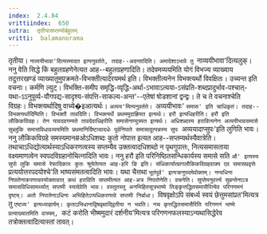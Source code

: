 ```yaml
---
index:  2.4.84
vrittiindex:  650
sutra:  तृतीयासप्तम्योर्बहुलम्
vritti:  balamanorama 
---
```


तृतीया। `नाव्ययीभावा'दित्यस्मादत इत्यनुवर्तते, तदाह--अदन्तादिति। अमादेशाऽभावे तु `नाव्ययीभावा'दित्यलुक्। ननु वेति सिद्धे किं बहुलग्रहणेनेत्यत आह--बहुलग्रहणादिति। तदेवमव्ययमिति योगं विभज्य व्याख्याय तदुत्तरखण्डं व्याख्यातुमुपक्रमते-विभक्तीत्यादेरयमर्थ इति। विभक्तीत्यनेन विभक्त्यर्थो विवक्षितः। उच्यन्त इति वचनाः। कर्मणि ल्युट्। विभक्ति-समीप समृद्धि-व्यृद्धि-अर्था-ऽभावाऽत्यया-ऽसंप्रति-शब्दप्रादुर्भाव-पश्चात्-यथा-ऽऽनुपूर्व्य-यौगपद्य-सादृश्य-संपत्ति-साकल्य-अन्त'--एतेषां षोडशानां द्वन्द्वः। ते च ते वचनाश्चेति विग्रहः। विभक्त्यर्थादिषु वाच्ये�इआत्यर्थः। `अव्यय'मित्यनुवर्तते। `अव्ययीभावः' `समास' इति चाधिकृतं। तदाह--विभक्त्यर्थादिष्विति। विभक्तौ तावदिति। विभक्त्यर्थे प्रथममुदाह्रियत इत्यर्थः। हरौ इत्यधिहरीति। हरौ इति लौकिकविग्रहः। तेन यावदवगम्यते तावदेवाधिहरीति समासेनाप्युच्यत इत्यर्थः। अधिशब्दस्य हरावित्यनेन अव्ययीभावसमासे सुब्लुकि समासविधावव्ययमिति प्रथमानिर्दिष्टत्वादधेः पूर्वनिपाते समासादुत्पन्नस्य सुपः `अव्ययादाप्सुपः'इति लुगिति भावः। ननु लौकिकविग्रहे समस्यमान#ओऽधिशब्दः कुतो नोपात्त इत्यत आह--सप्तम्यर्थस्यैवात्रेति। तथाचाऽधिद्योत्यार्थस्याऽधिकरणत्वस्य सप्तम्यैव उक्तत्वादधिशब्दो न पृथगुपात्तः, नित्यसमासताया वक्ष्यमाणत्वेन स्वपदविग्रहानोचित्नादिति भावः। ननु हरौ इति परिनिष्ठितसन्धिकार्यस्य समासे सति `औ' इत्यस्य सुपो लुकि समासे रेफादिकारः कुतः श्रूयेतेत्यत आह-हरि ङि इति। संधिकार्यात्प्रागलौकिकविग्रहवाक्य एव समासप्रवृत्तेः `प्रत्ययोत्तरपदयोश्चे'ति भाष्यसंमतत्वादिति भावः। यथा चैत्तथा `भूतंपूर्व' इत्यत्रानुपदमेवोक्तम्। नन्वधिना निपातेनाकरणत्वस्योक्तत्वात् कथं हराविति सप्तमीत्यत आह-अत्र निपातेनेति। वचनेति। सुप्तेयनुवर्त्त्य सुबन्तेनाऽत्र समासविधिसामर्थ्यात् सप्तमी स्यादेवेति भावः। वस्तुतस्तु अनभिहितसूत्रभाष्ये तिङ्कृत्तद्धितसमासैरित्येव परिगणमनं दृष्टम्। अतो निपातेनाऽधिना अभिहितेऽप्यधिकरणत्वे सप्तमी निर्बाधा। `विषवृक्षोऽपि संबर्ध्य स्वयं छेत्तुमसांप्रत'मित्यत्र तु `एष्टव्य' इत्यध्याहार्यम्। कृताऽभिधानाद्विषवृक्षाद्द्वितीया न भवति। नच कृत्तद्धितसमासैरिति परिगणनं भाष्ये प्रत्याख्यातमिति वाच्यम्, `कटं करोति भीष्ममुदारं दर्शनीय'मित्यत्र परिगणनफलस्याऽन्यथासिद्धेरेव तत्रोक्तत्वादित्यास्तां तावत्। 


